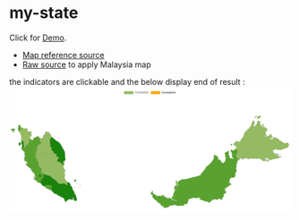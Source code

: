 # my-state
Click for [Demo](https://codesandbox.io/s/react-chartjs-malaysia-4l24pw?file=/src/App.tsx). 
- [Map reference source](https://github.com/markmarkoh/datamaps/blob/master/src/js/data/mys.topo.json) <br>
- [Raw source](https://raw.githubusercontent.com/markmarkoh/datamaps/master/src/js/data/mys.topo.json) to apply Malaysia map

the indicators are clickable and the below display end of result :
![alt text](https://github.com/0732sta/my-state/blob/main/example%20chartjs%20map.png?raw=true)
